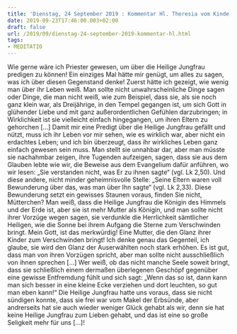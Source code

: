 ```yaml
---
title: 'Dienstag, 24 September 2019 : Kommentar Hl. Theresia vom Kinde Jesu'
date: 2019-09-23T17:46:00.003+02:00
draft: false
url: /2019/09/dienstag-24-september-2019-kommentar-hl.html
tags: 
- MEDITATIO
---
```


Wie gerne wäre ich Priester gewesen, um über die Heilige Jungfrau predigen zu können! Ein einziges Mal hätte mir genügt, um alles zu sagen, was ich über diesen Gegenstand denke! Zuerst hätte ich gezeigt, wie wenig man über ihr Leben weiß. Man sollte nicht unwahrscheinliche Dinge sagen oder Dinge, die man nicht weiß, wie zum Beispiel, dass sie, als sie noch ganz klein war, als Dreijährige, in den Tempel gegangen ist, um sich Gott in glühender Liebe und mit ganz außerordentlichen Gefühlen darzubringen; in Wirklichkeit ist sie vielleicht einfach hingegangen, um ihren Eltern zu gehorchen \[…\] Damit mir eine Predigt über die Heilige Jungfrau gefällt und nützt, muss ich ihr Leben vor mir sehen, wie es wirklich war, aber nicht ein erdachtes Leben; und ich bin überzeugt, dass ihr wirkliches Leben ganz einfach gewesen sein muss. Man stellt sie unnahbar dar, aber man müsste sie nachahmbar zeigen, ihre Tugenden aufzeigen, sagen, dass sie aus dem Glauben lebte wie wir, die Beweise aus dem Evangelium dafür anführen, wo wir lesen: „Sie verstanden nicht, was Er zu ihnen sagte“ (vgl. Lk 2,50). Und diese andere, nicht minder geheimnisvolle Stelle: „Seine Eltern waren voll Bewunderung über das, was man über Ihn sagte“ (vgl. Lk 2,33). Diese Bewunderung setzt ein gewisses Staunen voraus, finden Sie nicht, Mütterchen? Man weiß, dass die Heilige Jungfrau die Königin des Himmels und der Erde ist, aber sie ist mehr Mutter als Königin, und man sollte nicht ihrer Vorzüge wegen sagen, sie verdunkle die Herrlichkeit sämtlicher Heiligen, wie die Sonne bei ihrem Aufgang die Sterne zum Verschwinden bringt. Mein Gott, ist das merkwürdig! Eine Mutter, die den Glanz ihrer Kinder zum Verschwinden bringt! Ich denke genau das Gegenteil, ich glaube, sie wird den Glanz der Auserwählten noch stark erhöhen. Es ist gut, dass man von ihren Vorzügen spricht, aber man sollte nicht ausschließlich von ihnen sprechen \[…\] Wer weiß, ob das nicht manche Seele soweit bringt, dass sie schließlich einem dermaßen überlegenen Geschöpf gegenüber eine gewisse Entfremdung fühlt und sich sagt: „Wenn das so ist, dann kann man sich besser in eine kleine Ecke verziehen und dort leuchten, so gut man eben kann!“ Die Heilige Jungfrau hatte uns voraus, dass sie nicht sündigen konnte, dass sie frei war vom Makel der Erbsünde, aber andrerseits hat sie auch wieder weniger Glück gehabt als wir, denn sie hat keine Heilige Jungfrau zum Lieben gehabt, und das ist eine so große Seligkeit mehr für uns \[…\]!